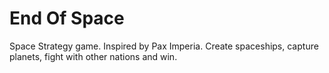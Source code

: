 # End Of Space
Space Strategy game. Inspired by Pax Imperia.
Create spaceships, capture planets, fight with other nations and win.
